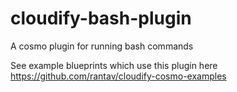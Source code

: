 cloudify-bash-plugin
========================

A cosmo plugin for running bash commands

See example blueprints which use this plugin here https://github.com/rantav/cloudify-cosmo-examples



